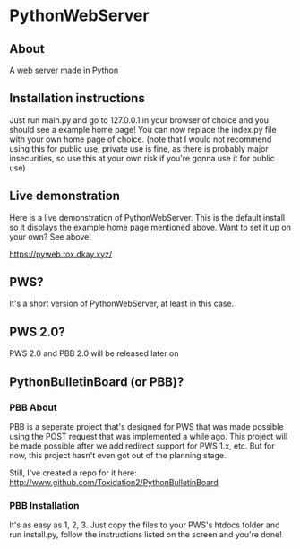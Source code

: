 # PythonWebServer
## About

A web server made in Python

## Installation instructions

Just run main.py and go to 127.0.0.1 in your browser of choice and you should see a example home page! You can now replace the index.py file with your own home page of choice. (note that I would not recommend using this for public use, private use is fine, as there is probably major insecurities, so use this at your own risk if you're gonna use it for public use)

## Live demonstration

Here is a live demonstration of PythonWebServer. This is the default install so it displays the example home page mentioned above. Want to set it up on your own? See above!

https://pyweb.tox.dkay.xyz/

## PWS?

It's a short version of PythonWebServer, at least in this case.

## PWS 2.0?

PWS 2.0 and PBB 2.0 will be released later on

## PythonBulletinBoard (or PBB)?

### PBB About

PBB is a seperate project that's designed for PWS that was made possible using the POST request that was implemented a while ago. This project will be made possible after we add redirect support for PWS 1.x, etc. But for now, this project hasn't even got out of the planning stage.

Still, I've created a repo for it here: http://www.github.com/Toxidation2/PythonBulletinBoard

### PBB Installation

It's as easy as 1, 2, 3. Just copy the files to your PWS's htdocs folder and run install.py, follow the instructions listed on the screen and you're done!

